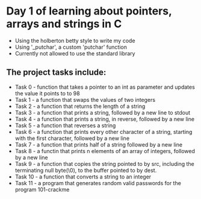 # Day 1 of learning about pointers, arrays and strings in C
- Using the holberton betty style to write my code
- Using '_putchar', a custom 'putchar' function
- Currently not allowed to use the standard library

## The project tasks include:
- Task 0 - function that takes a pointer to an int as parameter and updates the value it points to to 98
- Task 1 - a function that swaps the values of two integers
- Task 2 - a function that returns the length of a string
- Task 3 - a function that prints a string, followed by a new line to stdout
- Task 4 - a function that prints a string, in reverse, followed by a new line
- Task 5 - a function that reverses a string
- Task 6 - a function that prints every other character of a string, starting with the first character, followed by a new line
- Task 7 - a function that prints half of a string followed by a new line
- Task 8 - a functin that prints n elements of an array of integers, followed by a new line
- Task 9 - a function that copies the string pointed to by src, including the terminating null byte(\0), to the buffer pointed to by dest.
- Task 10 - a function that converts a string to an integer
- Task 11 - a program that generates random valid passwords for the program 101-crackme
